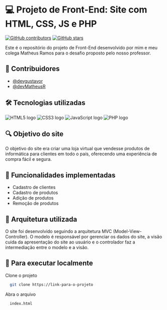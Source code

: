 # 💻 Projeto de Front-End: Site com HTML, CSS, JS e PHP

[![GitHub contributors](https://img.shields.io/github/contributors/devgustavor/LojaPW)](https://github.com/devgustavor/LojaPW/graphs/contributors)
[![GitHub stars](https://img.shields.io/github/stars/devgustavor/LojaPW)](https://github.com/devgustavor/LojaPW/stargazers)

Este é o repositório do projeto de Front-End desenvolvido por mim e meu colega Matheus Ramos para o desafio proposto pelo nosso professor.

## 👥 Contribuidores

- [@devgustavor](https://github.com/devGustavoR)
- [@devMatheusR](https://github.com/devMatheusR)

## 🛠 Tecnologias utilizadas

<div style={'display:flex; padding: 5px;'}>
 <img src="https://img.shields.io/badge/HTML5-E34F26?logo=html5&logoColor=white&style=flat-square" alt="HTML5 logo"> 
 <img src="https://img.shields.io/badge/CSS3-1572B6?logo=css3&logoColor=white&style=flat-square" alt="CSS3 logo"> 
 <img src="https://img.shields.io/badge/JavaScript-F7DF1E?logo=javascript&logoColor=black&style=flat-square" alt="JavaScript logo"> 
 <img src="https://img.shields.io/badge/PHP-777BB4?logo=php&logoColor=white&style=flat-square" alt="PHP logo"> 
</div>

## 🔍 Objetivo do site

O objetivo do site era criar uma loja virtual que vendesse produtos de informática para clientes em todo o país, oferecendo uma experiência de compra fácil e segura.

## 📲 Funcionalidades implementadas

- Cadastro de clientes
- Cadastro de produtos
- Adição de produtos
- Remoção de produtos

## 🔩 Arquitetura utilizada

O site foi desenvolvido seguindo a arquitetura MVC (Model-View-Controller). O modelo é responsável por gerenciar os dados do site, a visão cuida da apresentação do site ao usuário e o controlador faz a intermediação entre o modelo e a visão.

## 🚀 Para executar localmente

Clone o projeto

```bash
  git clone https://link-para-o-projeto
```

Abra o arquivo

```bash
  index.html
```

